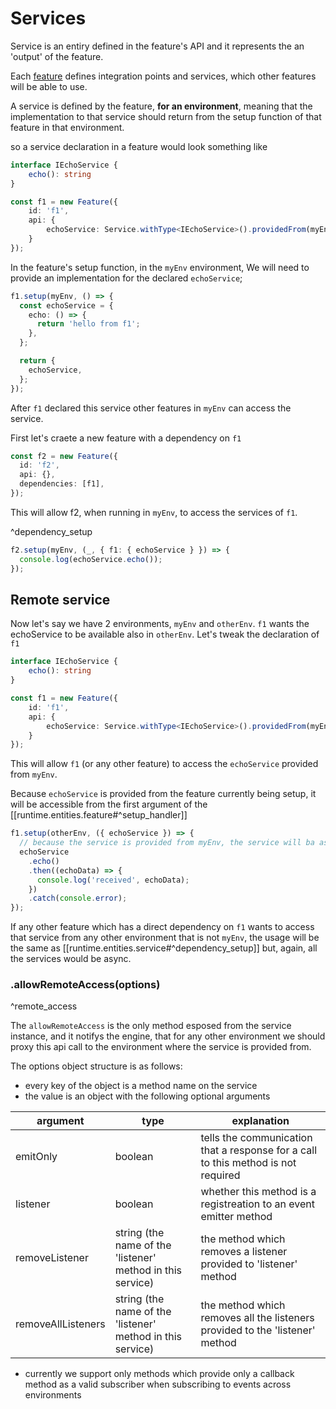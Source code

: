 # Services
Service is an entiry defined in the feature's API and it represents the an 'output' of the feature.

Each [feature](/entities/feature.md) defines integration points and services, which other features will be able to use.

A service is defined by the feature, **for an environment**, meaning that the implementation to that service should return from the setup function of that feature in that environment.

so a service declaration in a feature would look something like

```ts
interface IEchoService {
    echo(): string
}

const f1 = new Feature({
    id: 'f1',
    api: {
        echoService: Service.withType<IEchoService>().providedFrom(myEnv);
    }
});
```

In the feature's setup function, in the `myEnv` environment, We will need to provide an implementation for the declared `echoService`;

```ts
f1.setup(myEnv, () => {
  const echoService = {
    echo: () => {
      return 'hello from f1';
    },
  };

  return {
    echoService,
  };
});
```

After `f1` declared this service other features in `myEnv` can access the service.

First let's craete a new feature with a dependency on `f1`

```ts
const f2 = new Feature({
  id: 'f2',
  api: {},
  dependencies: [f1],
});
```

This will allow f2, when running in `myEnv`, to access the services of `f1`.

^dependency_setup

```ts
f2.setup(myEnv, (_, { f1: { echoService } }) => {
  console.log(echoService.echo());
});
```

## Remote service

Now let's say we have 2 environments, `myEnv` and `otherEnv`.
`f1` wants the echoService to be available also in `otherEnv`.
Let's tweak the declaration of `f1`

```ts
interface IEchoService {
    echo(): string
}

const f1 = new Feature({
    id: 'f1',
    api: {
        echoService: Service.withType<IEchoService>().providedFrom(myEnv).allowRemoteAccess();
    }
});
```

This will allow `f1` (or any other feature) to access the `echoService` provided from `myEnv`.

Because `echoService` is provided from the feature currently being setup, it will be accessible from the first argument of the [[runtime.entities.feature#^setup_handler]]

```ts
f1.setup(otherEnv, ({ echoService }) => {
  // because the service is provided from myEnv, the service will ba async in this environment
  echoService
    .echo()
    .then((echoData) => {
      console.log('received', echoData);
    })
    .catch(console.error);
});
```

If any other feature which has a direct dependency on `f1` wants to access that service from any other environment that is not `myEnv`, the usage will be the same as [[runtime.entities.service#^dependency_setup]] but, again, all the services would be async.

### .allowRemoteAccess(options)

^remote_access

The `allowRemoteAccess` is the only method esposed from the service instance, and it notifys the engine, that for any other environment we should proxy this api call to the environment where the service is provided from.

The options object structure is as follows:

- every key of the object is a method name on the service
- the value is an object with the following optional arguments

| argument           | type                                                       | explanation                                                                       |
| ------------------ | ---------------------------------------------------------- | --------------------------------------------------------------------------------- |
| emitOnly           | boolean                                                    | tells the communication that a response for a call to this method is not required |
| listener           | boolean                                                    | whether this method is a registreation to an event emitter method                 |
| removeListener     | string (the name of the 'listener' method in this service) | the method which removes a listener provided to 'listener' method                 |
| removeAllListeners | string (the name of the 'listener' method in this service) | the method which removes all the listeners provided to the 'listener' method      |

- currently we support only methods which provide only a callback method as a valid subscriber when subscribing to events across environments
